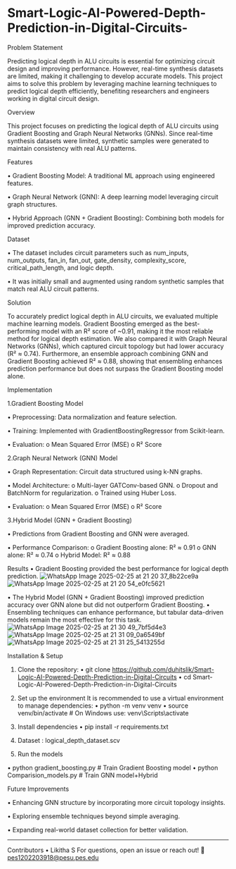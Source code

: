 # Smart-Logic-AI-Powered-Depth-Prediction-in-Digital-Circuits-


Problem Statement 


Predicting logical depth in ALU circuits is essential for optimizing circuit design and improving performance. However, real-time synthesis datasets are limited, making it challenging to develop accurate models. This project aims to solve this problem by leveraging machine learning techniques to predict logical depth efficiently, benefiting researchers and engineers working in digital circuit design.

Overview


This project focuses on predicting the logical depth of ALU circuits using Gradient Boosting and Graph Neural Networks (GNNs). Since real-time synthesis datasets were limited, synthetic samples were generated to maintain consistency with real ALU patterns.

Features


•	Gradient Boosting Model: A traditional ML approach using engineered features.

•	Graph Neural Network (GNN): A deep learning model leveraging circuit graph structures.

•	Hybrid Approach (GNN + Gradient Boosting): Combining both models for improved prediction accuracy.


Dataset


•	The dataset includes circuit parameters such as num_inputs, num_outputs, fan_in, fan_out, gate_density, complexity_score, critical_path_length, and logic depth.


•	It was initially small and augmented using random synthetic samples that match real ALU circuit patterns.

Solution


To accurately predict logical depth in ALU circuits, we evaluated multiple machine learning models. Gradient Boosting emerged as the best-performing model with an R² score of ~0.91, making it the most reliable method for logical depth estimation. We also compared it with Graph Neural Networks (GNNs), which captured circuit topology but had lower accuracy (R² ≈ 0.74). Furthermore, an ensemble approach combining GNN and Gradient Boosting achieved R² ≈ 0.88, showing that ensembling enhances prediction performance but does not surpass the Gradient Boosting model alone.

Implementation


1️.Gradient Boosting Model

•	Preprocessing: Data normalization and feature selection.

•	Training: Implemented with GradientBoostingRegressor from Scikit-learn.

•	Evaluation: 
  o	Mean Squared Error (MSE)
  o	R² Score

  
2️.Graph Neural Network (GNN) Model

•	Graph Representation: Circuit data structured using k-NN graphs.

•	Model Architecture: 
  o	Multi-layer GATConv-based GNN.
  o	Dropout and BatchNorm for regularization.
  o	Trained using Huber Loss.

•	Evaluation: 
  o	Mean Squared Error (MSE)
  o	R² Score

  
3️.Hybrid Model (GNN + Gradient Boosting)


•	Predictions from Gradient Boosting and GNN were averaged.


•	Performance Comparison: 
  o	Gradient Boosting alone: R² ≈ 0.91
  o	GNN alone: R² ≈ 0.74
  o	Hybrid Model: R² ≈ 0.88
  
Results
•	Gradient Boosting provided the best performance for logical depth prediction.
![WhatsApp Image 2025-02-25 at 21 20 37_8b22ce9a](https://github.com/user-attachments/assets/1ee19255-04b5-4a09-92da-4f91767ed33d)
![WhatsApp Image 2025-02-25 at 21 20 54_e0fc5621](https://github.com/user-attachments/assets/9146d3e9-b154-46e3-b2e3-3245a60d5a4f)

•	The Hybrid Model (GNN + Gradient Boosting) improved prediction accuracy over GNN alone but did not outperform Gradient Boosting.
•	Ensembling techniques can enhance performance, but tabular data-driven models remain the most effective for this task.
![WhatsApp Image 2025-02-25 at 21 30 49_7bf5d4e3](https://github.com/user-attachments/assets/18f5623e-86c7-4fac-bead-ede49b929214)
![WhatsApp Image 2025-02-25 at 21 31 09_0a6549bf](https://github.com/user-attachments/assets/8e8907c2-ebac-4813-9238-1c697eae6877)
![WhatsApp Image 2025-02-25 at 21 31 25_5413255d](https://github.com/user-attachments/assets/b15ed142-ef4a-402b-956a-8613b6e14cbd)

Installation & Setup
1. Clone the repository:
  •	git clone https://github.com/duhitslik/Smart-Logic-AI-Powered-Depth-Prediction-in-Digital-Circuits                                                                          •	cd Smart-Logic-AI-Powered-Depth-Prediction-in-Digital-Circuits


2. Set up the environment
It is recommended to use a virtual environment to manage dependencies:
  •	python -m venv venv
  •	source venv/bin/activate  # On Windows use: venv\Scripts\activate


3. Install dependencies
  •	pip install -r requirements.txt


4. Dataset : logical_depth_dataset.scv

   
5. Run the models
   
  •	python gradient_boosting.py  # Train Gradient Boosting model
  •	python Comparision_models.py  # Train GNN model+Hybrid

Future Improvements

•	Enhancing GNN structure by incorporating more circuit topology insights.

•	Exploring ensemble techniques beyond simple averaging.

•	Expanding real-world dataset collection for better validation.

________________________________________
Contributors
  •	Likitha S
For questions, open an issue or reach out! 📩
  pes1202203918@pesu.pes.edu

